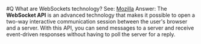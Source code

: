 #Q What are WebSockets technology?
See: [Mozilla](https://developer.mozilla.org/en-US/docs/Web/API/WebSockets_API)
Answer: The **WebSocket API** is an advanced technology that makes it possible to open a two-way interactive communication session between the user's browser and a server. With this API, you can send messages to a server and receive event-driven responses without having to poll the server for a reply.